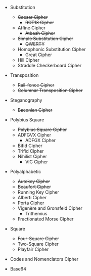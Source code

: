 * Substitution
  * ~~Caesar Cipher~~
    * ~~ROT13 Cipher~~
  * ~~Affine Cipher~~
    * ~~Atbash Cipher~~
  * ~~Simple Substitution Cipher~~
    * ~~QWERTY~~
  * Homophonic Substitution Cipher
    * Great Cipher
  * Hill Cipher
  * Straddle Checkerboard Cipher

* Transposition
  * ~~Rail-fence Cipher~~
  * ~~Columnar Transposition Cipher~~

* Steganography
  * ~~Baconian Cipher~~

* Polybius Square
  * ~~Polybius Square Cipher~~
  * ADFGVX Cipher
    * ADFGX Cipher
  * Bifid Cipher
  * Trifid Cipher
  * Nihilist Cipher
    * VIC Cipher

* Polyalphabetic
  * ~~Autokey Cipher~~
  * ~~Beaufort Cipher~~
  * Running Key Cipher
  * Alberti Cipher 
  * Porta Cipher
  * Vigenère and Gronsfeld Cipher
    * Trithemius
  * Fractionated Morse Cipher

* Square
  * ~~Four-Square Cipher~~
  * Two-Square Cipher
  * Playfair Cipher


* Codes and Nomenclators Cipher
* Base64
